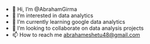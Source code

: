 - 👋 Hi, I’m @AbrahamGirma
- 👀 I’m interested in data analytics
- 🌱 I’m currently learning google data analytics
- 💞️ I’m looking to collaborate on data analysis projects
- 📫 How to reach me abrahameshetu48@gmail.com

<!---
AbrahamGirma/AbrahamGirma is a ✨ special ✨ repository because its `README.md` (this file) appears on your GitHub profile.
You can click the Preview link to take a look at your changes.
--->
